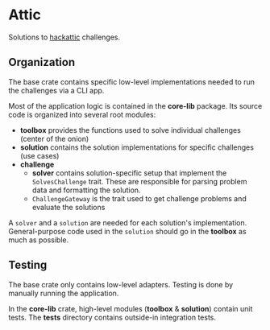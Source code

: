 # Attic

Solutions to [hackattic](http://hackattic.com/) challenges. 

## Organization

The base crate contains specific low-level implementations needed to run the challenges via a CLI app. 

Most of the application logic is contained in the **core-lib** package. Its source code is organized into several root modules:

- **toolbox** provides the functions used to solve individual challenges (center of the onion)
- **solution** contains the solution implementations for specific challenges (use cases)
- **challenge**
  - **solver** contains solution-specific setup that implement the `SolvesChallenge` trait. These are responsible for parsing problem data and formatting the solution.  
  - `ChallengeGateway` is the trait used to get challenge problems and evaluate the solutions

A `solver` and a `solution` are needed for each solution's implementation. General-purpose code used in the `solution` should go in the **toolbox** as much as possible. 

## Testing

The base crate only contains low-level adapters. Testing is done by manually running the application.

In the **core-lib** crate, high-level modules (**toolbox** & **solution**) contain unit tests. The **tests** directory contains outside-in integration tests.
